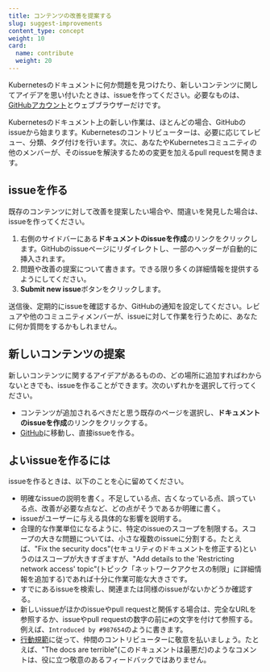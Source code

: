 ```yaml
---
title: コンテンツの改善を提案する
slug: suggest-improvements
content_type: concept
weight: 10
card:
  name: contribute
  weight: 20
---
```


<!-- overview -->

Kubernetesのドキュメントに何か問題を見つけたり、新しいコンテンツに関してアイデアを思い付いたときは、issueを作ってください。必要なものは、[GitHubアカウント](https://github.com/join)とウェブブラウザーだけです。

Kubernetesのドキュメント上の新しい作業は、ほとんどの場合、GitHubのissueから始まります。Kubernetesのコントリビューターは、必要に応じてレビュー、分類、タグ付けを行います。次に、あなたやKubernetesコミュニティの他のメンバーが、そのissueを解決するための変更を加えるpull requestを開きます。

<!-- body -->

## issueを作る

既存のコンテンツに対して改善を提案したい場合や、間違いを発見した場合は、issueを作ってください。

1. 右側のサイドバーにある**ドキュメントのissueを作成**のリンクをクリックします。GitHubのissueページにリダイレクトし、一部のヘッダーが自動的に挿入されます。
2. 問題や改善の提案について書きます。できる限り多くの詳細情報を提供するようにしてください。
3. **Submit new issue**ボタンをクリックします。

送信後、定期的にissueを確認するか、GitHubの通知を設定してください。レビュアや他のコミュニティメンバーが、issueに対して作業を行うために、あなたに何か質問をするかもしれません。

## 新しいコンテンツの提案

新しいコンテンツに関するアイデアがあるものの、どの場所に追加すればわからないときでも、issueを作ることができます。次のいずれかを選択して行ってください。

- コンテンツが追加されるべきだと思う既存のページを選択し、**ドキュメントのissueを作成**のリンクをクリックする。
- [GitHub](https://github.com/kubernetes/website/issues/new/)に移動し、直接issueを作る。

## よいissueを作るには

issueを作るときは、以下のことを心に留めてください。

- 明確なissueの説明を書く。不足している点、古くなっている点、誤っている点、改善が必要な点など、どの点がそうであるか明確に書く。
- issueがユーザーに与える具体的な影響を説明する。
- 合理的な作業単位になるように、特定のissueのスコープを制限する。スコープの大きな問題については、小さな複数のissueに分割する。たとえば、"Fix the security docs"(セキュリティのドキュメントを修正する)というのはスコープが大きすぎますが、"Add details to the 'Restricting network access' topic"(トピック「ネットワークアクセスの制限」に詳細情報を追加する)であれば十分に作業可能な大きさです。
- すでにあるissueを検索し、関連または同様のissueがないかどうか確認する。
- 新しいissueがほかのissueやpull requestと関係する場合は、完全なURLを参照するか、issueやpull requestの数字の前に`#`の文字を付けて参照する。例えば、`Introduced by #987654`のように書きます。
- [行動規範](/ja/community/code-of-conduct/)に従って、仲間のコントリビューターに敬意を払いましょう。たとえば、"The docs are terrible"(このドキュメントは最悪だ)のようなコメントは、役に立つ敬意のあるフィードバックではありません。
